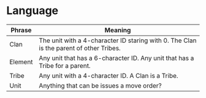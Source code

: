 # Language

| Phrase  | Meaning                                                                                |
|---------|----------------------------------------------------------------------------------------|
| Clan    | The unit with a 4-character ID staring with 0. The Clan is the parent of other Tribes. |
| Element | Any unit that has a 6-character ID. Any unit that has a Tribe for a parent.            |
| Tribe   | Any unit with a 4-character ID. A Clan is a Tribe.                                     | 
| Unit    | Anything that can be issues a move order?                                              |

